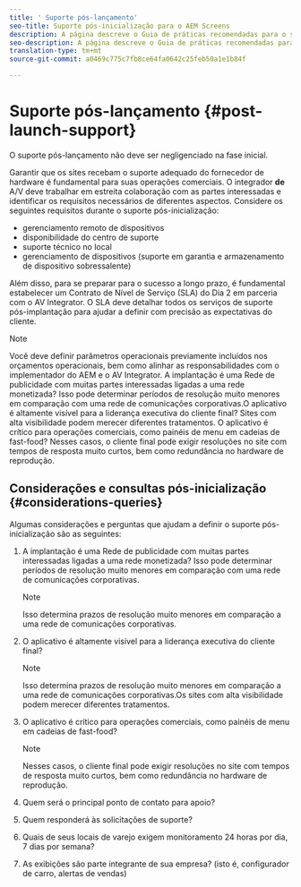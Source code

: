 ```yaml
---
title: ' Suporte pós-lançamento'
seo-title: Suporte pós-inicialização para o AEM Screens
description: A página descreve o Guia de práticas recomendadas para o suporte pós-inicialização do AEM Screens
seo-description: A página descreve o Guia de práticas recomendadas para o suporte pós-inicialização do AEM Screens
translation-type: tm+mt
source-git-commit: a0469c775c7fb8ce64fa0642c25feb50a1e1b84f

---
```



# Suporte pós-lançamento {#post-launch-support}


O suporte pós-lançamento não deve ser negligenciado na fase inicial.

Garantir que os sites recebam o suporte adequado do fornecedor de hardware é fundamental para suas operações comerciais. O integrador **de** A/V deve trabalhar em estreita colaboração com as partes interessadas e identificar os requisitos necessários de diferentes aspectos.
Considere os seguintes requisitos durante o suporte pós-inicialização:

* gerenciamento remoto de dispositivos
* disponibilidade do centro de suporte
* suporte técnico no local
* gerenciamento de dispositivos (suporte em garantia e armazenamento de dispositivo sobressalente)

Além disso, para se preparar para o sucesso a longo prazo, é fundamental estabelecer um Contrato de Nível de Serviço (SLA) do Dia 2 em parceria com o AV Integrator. O SLA deve detalhar todos os serviços de suporte pós-implantação para ajudar a definir com precisão as expectativas do cliente.

>[!NOTE]
>
> Você deve definir parâmetros operacionais previamente incluídos nos orçamentos operacionais, bem como alinhar as responsabilidades com o implementador do AEM e o AV Integrator.
A implantação é uma Rede de publicidade com muitas partes interessadas ligadas a uma rede monetizada? Isso pode determinar períodos de resolução muito menores em comparação com uma rede de comunicações corporativas.O aplicativo é altamente visível para a liderança executiva do cliente final? Sites com alta visibilidade podem merecer diferentes tratamentos.
O aplicativo é crítico para operações comerciais, como painéis de menu em cadeias de fast-food? Nesses casos, o cliente final pode exigir resoluções no site com tempos de resposta muito curtos, bem como redundância no hardware de reprodução.

## Considerações e consultas pós-inicialização {#considerations-queries}

Algumas considerações e perguntas que ajudam a definir o suporte pós-inicialização são as seguintes:

1. A implantação é uma Rede de publicidade com muitas partes interessadas ligadas a uma rede monetizada? Isso pode determinar períodos de resolução muito menores em comparação com uma rede de comunicações corporativas.
 
   >[!NOTE]
   >
   > Isso determina prazos de resolução muito menores em comparação a uma rede de comunicações corporativas.

1. O aplicativo é altamente visível para a liderança executiva do cliente final?

   >[!NOTE]
   >
   > Isso determina prazos de resolução muito menores em comparação a uma rede de comunicações corporativas.Os sites com alta visibilidade podem merecer diferentes tratamentos.

1. O aplicativo é crítico para operações comerciais, como painéis de menu em cadeias de fast-food?

   >[!NOTE]
   >
   > Nesses casos, o cliente final pode exigir resoluções no site com tempos de resposta muito curtos, bem como redundância no hardware de reprodução.

1. Quem será o principal ponto de contato para apoio?

1. Quem responderá às solicitações de suporte?

1. Quais de seus locais de varejo exigem monitoramento 24 horas por dia, 7 dias por semana?

1. As exibições são parte integrante de sua empresa? (isto é, configurador de carro, alertas de vendas)
